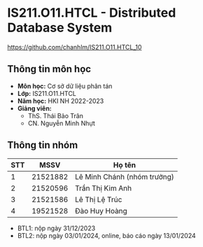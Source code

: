 # IS211.O11.HTCL - Distributed Database System
https://github.com/chanhlm/IS211.O11.HTCL_10

## Thông tin môn học
* **Môn học:** Cơ sở dữ liệu phân tán
* **Lớp:** IS211.O11.HTCL
* **Năm học:** HKI NH 2022-2023
* **Giảng viên:** 
  * ThS. Thái Bảo Trân
  * CN. Nguyễn Minh Nhựt

## Thông tin nhóm
STT | MSSV | Họ tên 
--- | -------|------
1 | 21521882 | Lê Minh Chánh (nhóm trưởng)
2 | 21520596 | Trần Thị Kim Anh
3 | 21521586 | Lê Thị Lệ Trúc
4 | 19521528 | Đào Huy Hoàng


* BTL1: nộp ngày 31/12/2023
* BTL2: nộp ngày 03/01/2024, online, báo cáo ngày 13/01/2024
